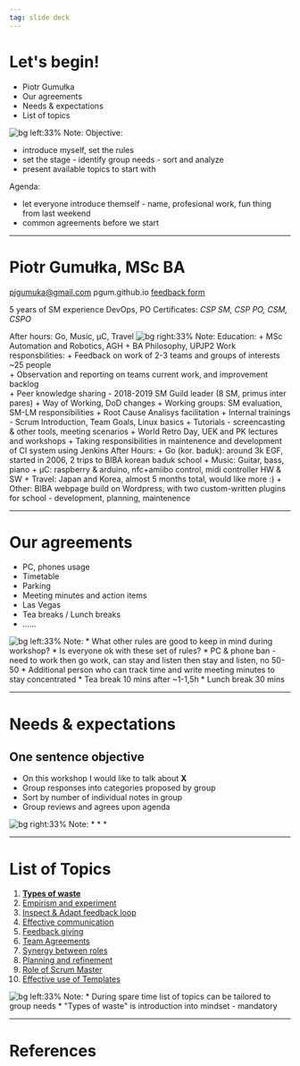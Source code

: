 ```yaml
---
tag: slide deck
---
```


# Let's begin!

* Piotr Gumułka
* Our agreements
* Needs & expectations
* List of topics

![bg left:33%][horizon]
Note:
Objective:

* introduce myself, set the rules
* set the stage - identify group needs - sort and analyze
* present available topics to start with

Agenda:

* let everyone introduce themself - name, profesional work, fun thing from last weekend
* common agreements before we start



---

# Piotr Gumułka, MSc BA

pjgumuka@gmail.com pgum.github.io
[feedback form](https://forms.gle/H5FtaP24Aj8UdF4j9)

5 years of SM experience
DevOps, PO
Certificates: *CSP SM, CSP PO, CSM, CSPO*  

After hours: Go, Music, μC, Travel
![bg right:33%][piotr]
Note:
Education:
    + MSc Automation and Robotics, AGH
    + BA Philosophy, UPJP2
Work responsbilities:
    + Feedback on work of 2-3 teams and groups of interests ~25 people  
    + Observation and reporting on teams current work, and improvement backlog  
    + Peer knowledge sharing - 2018-2019 SM Guild leader (8 SM, primus inter pares)
    + Way of Working, DoD changes
    + Working groups: SM evaluation, SM-LM responsibilities
    + Root Cause Analisys facilitation
    + Internal trainings - Scrum Introduction, Team Goals, Linux basics
    + Tutorials - screencasting & other tools, meeting scenarios
    + World Retro Day, UEK and PK lectures and workshops
    + Taking responsibilities in maintenence and development of CI system using Jenkins
After Hours:
    + Go (kor. baduk): around 3k EGF, started in 2006, 2 trips to BIBA korean baduk school
    + Music: Guitar, bass, piano
    + μC: raspberry & arduino, nfc+amiibo control, midi controller HW & SW
    + Travel: Japan and Korea, almost 5 months total, would like more :)
    + Other: BIBA webpage build on Wordpress, with two custom-written plugins for school - development, planning, maintenence


---

# Our agreements

* PC, phones usage
* Timetable
* Parking
* Meeting minutes and action items 
* Las Vegas
* Tea breaks / Lunch breaks
* ......

![bg left:33%][common agreement]
Note:
    * What other rules are good to keep in mind during workshop?
    * Is everyone ok with these set of rules?
    * PC & phone ban - need to work then go work, can stay and listen then stay and listen, no 50-50
    * Additional person who can track time and write meeting minutes to stay concentrated
    * Tea break 10 mins after ~1-1,5h 
    * Lunch break 30 mins


---

# Needs & expectations

## One sentence objective

* On this workshop I would like to talk about **X**
* Group responses into categories proposed by group
* Sort by number of individual notes in group
* Group reviews and agrees upon agenda

![bg right:33%][backlog of needs]
Note:
    * 
    *
    *


---

# List of Topics

<style scoped>  
    section { font-size: 18pt; }  
</style>

1. [**Types of waste**](/slides/types_of_waste)
2. [Empirism and experiment](/slides/empirism_and_experiment)
3. [Inspect & Adapt feedback loop](/slides/inspect_and_adapt_feedback_loop)
4. [Effective communication](/slides/effective_communication)
5. [Feedback giving](s/lides/feedback_giving)
6. [Team Agreements](/slides/team_agreements)
7. [Synergy between roles](/slides/synergy_between_roles)
8. [Planning and refinement](/slides/planning_and_refinement)
9. [Role of Scrum Master](/slides/role_of_scrum_master)
10. [Effective use of Templates](/slides/effective_use_of_templates)

![bg left:33%][topics]
Note:
    * During spare time list of topics can be tailored to group needs
    * "Types of waste" is introduction into mindset - mandatory


---
# References

[horizon]: ../imgs/dominik-lange-ZUvF7qEIcVI-unsplash.jpg "Photo by Dominik Lange on Unsplash https://unsplash.com/photos/ZUvF7qEIcVI"
[piotr]: ../imgs/pjg.PNG "Piotr Gumulka"
[common agreement]: ../imgs/cody-hiscox-Hp5Acad1H0k-unsplash.jpg "Photo by Cody Hiscox on Unsplash https://unsplash.com/photos/Hp5Acad1H0k"
[backlog of needs]: ../imgs/thomas-kinto-y94LEl6ESWc-unsplash.jpg "Photo by Thomas Kinto on Unsplash https://unsplash.com/photos/y94LEl6ESWc"
[topics]: ../imgs/inaki-del-olmo-NIJuEQw0RKg-unsplash.jpg "Photo by Iñaki del Olmo on Unsplash https://unsplash.com/photos/NIJuEQw0RKg"
